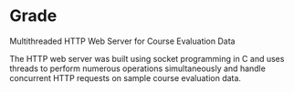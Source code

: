# Grade

Multithreaded HTTP Web Server for Course Evaluation Data

The HTTP web server was built using socket programming in C and uses threads to perform numerous operations simultaneously and handle concurrent HTTP requests on sample course evaluation data.
